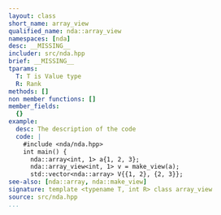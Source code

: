 ```yaml
---
layout: class
short_name: array_view
qualified_name: nda::array_view
namespaces: [nda]
desc: __MISSING__
includer: src/nda.hpp
brief: __MISSING__
tparams:
  T: T is Value type
  R: Rank
methods: []
non member functions: []
member_fields:
  {}
example:
  desc: The description of the code
  code: |
    #include <nda/nda.hpp>
    int main() {
      nda::array<int, 1> a{1, 2, 3};
      nda::array_view<int, 1> v = make_view(a);
      std::vector<nda::array> V{{1, 2}, {2, 3}};
see-also: [nda::array, nda::make_view]
signature: template <typename T, int R> class array_view
source: src/nda.hpp
...
```

